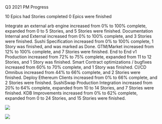 Q3 2021 PM Progress

10 Epics had Stories completed
0 Epics were finished

Integrate an external arb engine increased from 0% to 100% complete, expanded from 0 to 5 Stories, and 5 Stories were finished.
Documentation Internal and External increased from 0% to 100% complete, and 3 Stories were finished.
Sushi Specification increased from 0% to 100% complete, 1 Story was finished, and was marked as Done.
GTM/Market increased from 12% to 100% complete, and 7 Stories were finished.
End to End v1 Production increased from 72% to 75% complete, expanded from 11 to 12 Stories, and 1 Story was finished.
Smart Contract optimizations / bugfixes increased from 60% to 70% complete, and 1 Story was finished.
CI/CD Omnibus increased from 44% to 66% complete, and 2 Stories were finished.
Deploy Ethereum Clients increased from 0% to 66% complete, and 2 Stories were finished.
SushiSwap Production Integration increased from 20% to 64% complete, expanded from 10 to 14 Stories, and 7 Stories were finished.
KDB Improvements increased from 0% to 62% complete, expanded from 0 to 24 Stories, and 15 Stories were finished.

![](https://cdn-std.droplr.net/files/acc_1162763/ihcwVh.jpg)


![](https://d.pr/i/v99JMR.jpg)
